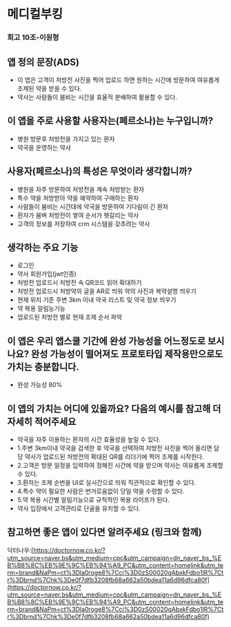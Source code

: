 # **메디컬부킹**

### **회고 10조-이원형**

## **앱 정의 문장(ADS)**

- 이 앱은 고객이 처방전 사진을 찍어 업로드 하면 원하는 시간에 방문하여 여유롭게 조제된 약을 받을 수 있다.
- 약사는 사람들이 붐비는 시간을 효율적 분배하여 활용할 수 있다.

## **이 앱을 주로 사용할 사용자는(페르소나)는 누구입니까?**

- 병원 방문후 처방전을 가지고 있는 환자
- 약국을 운영하는 약사

## **사용자(페르소나)의 특성은 무엇이라 생각합니까?**

- 병원을 자주 방문하여 처방전을 계속 처방받는 환자
- 특수 약을 처방받아 약을 예약하여 구매하는 환자
- 사람들이 붐비는 시간대에 약국을 방문하여 기다림이 긴 환자
- 환자가 붐벼 처방전이 쌓여 순서가 헷갈리는 약사
- 고객의 정보를 저장하여 crm 시스템을 갖추려는 약사

## **생각하는 주요 기능**

- 로그인
- 약사 회원가입(jwt인증)
- 처방전 업로드시 처방전 속 QR코드 읽어 확대하기
- 처방전 업로드시 처방약의 글을 AR로 띄워 약의 사진과 복약설명 띄우기
- 현재 위치 기준 주변 3km 이내 약국 리스트 및 약국 정보 띄우기
- 약 복용 알림능기능
- 업로드된 처방전 별로 현재 조제 순서 파악

## **이 앱은 우리 앱스쿨 기간에 완성 가능성을 어느정도로 보시나요? 완성 가능성이 떨어져도 프로토타입 제작용만으로도 가치는 충분합니다.**

- 완성 가능성 80%

## **이 앱의 가치는 어디에 있을까요? 다음의 예시를 참고해 더 자세히 적어주세요**

- 약국을 자주 이용하는 환자의 시간 효율성을 높일 수 있다.
- 1.주변 3km이내 약국을 검색한 후 약국을 선택하여 처방전 사진을 찍어 올리면 담당 약사가 업로드된 처방전의 확대된 QR를 리더기에 찍어 조제를 시작한다.
- 2.고객은 방문 일정을 입력하여 정해진 시간에 약을 받으며 약사는 여유롭게 조제할 수 있다.
- 3.환자는 조제 순번을 UI로 실시간으로 띄워 직관적으로 확인할 수 있다.
- 4.특수 약이 필요한 사람은 번거로움없이 당일 약을 수령할 수 있다.
- 5.약 복용 시간별 알림기능으로 규칙적인 복용 라이프가 된다.
- 약사 입장에서 고객관리로 단골을 유치할 수 있다.

## **참고하면 좋은 앱이 있다면 알려주세요 (링크와 함께)**

닥터나우:[https://doctornow.co.kr/?utm_source=naver.bs&utm_medium=cpc&utm_campaign=dn_naver_bs_%EB%B8%8C%EB%9E%9C%EB%94%A9_PC&utm_content=homelink&utm_term=brand&NaPm=ct%3Dla0roge8%7Cci%3D0zS00020qAbxkFdbo1lR%7Ctr%3Dbrnd%7Chk%3De0f7dfb3208fb68a662a50bdea11a6d96dfca80f](https://doctornow.co.kr/?utm_source=naver.bs&utm_medium=cpc&utm_campaign=dn_naver_bs_%EB%B8%8C%EB%9E%9C%EB%94%A9_PC&utm_content=homelink&utm_term=brand&NaPm=ct%3Dla0roge8%7Cci%3D0zS00020qAbxkFdbo1lR%7Ctr%3Dbrnd%7Chk%3De0f7dfb3208fb68a662a50bdea11a6d96dfca80f)
